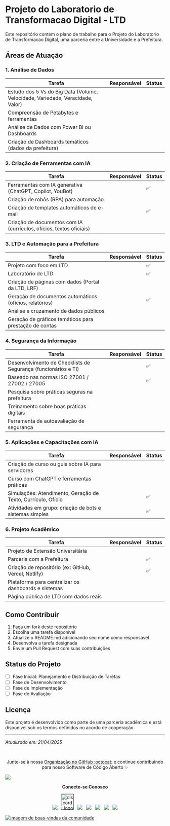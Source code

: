 # Projeto do Laboratorio de Transformacao Digital - LTD

Este repositório contém o plano de trabalho para o Projeto do Laboratorio de Transformacao Digital, uma parceria entre a Universidade e a Prefeitura.

## Áreas de Atuação

### 1. Análise de Dados
| Tarefa | Responsável | Status |
|--------|-------------|--------|
| Estudo dos 5 Vs do Big Data (Volume, Velocidade, Variedade, Veracidade, Valor) | | |
| Compreensão de Petabytes e ferramentas | | |
| Análise de Dados com Power BI ou Dashboards | | |
| Criação de Dashboards temáticos (dados da prefeitura) | | |

### 2. Criação de Ferramentas com IA
| Tarefa | Responsável | Status |
|--------|-------------|--------|
| Ferramentas com IA generativa (ChatGPT, Copilot, YouBot) | |✅|
| Criação de robôs (RPA) para automação | | |
| Criação de templates automáticos de e-mail | |✅|
| Criação de documentos com IA (currículos, ofícios, textos oficiais) | | |

### 3. LTD e Automação para a Prefeitura
| Tarefa | Responsável | Status |
|--------|-------------|--------|
| Projeto com foco em LTD | |✅|
| Laboratório de LTD | |✅|
| Criação de páginas com dados (Portal da LTD, LRF) | | |
| Geração de documentos automáticos (ofícios, relatórios) | |✅|
| Análise e cruzamento de dados públicos | | |
| Geração de gráficos temáticos para prestação de contas | | |

### 4. Segurança da Informação
| Tarefa | Responsável | Status |
|--------|-------------|--------|
| Desenvolvimento de Checklists de Segurança (funcionários e TI) | |✅|
| Baseado nas normas ISO 27001 / 27002 / 27005 | |✅|
| Pesquisa sobre práticas seguras na prefeitura | | |
| Treinamento sobre boas práticas digitais | | |
| Ferramenta de autoavaliação de segurança | | |

### 5. Aplicações e Capacitações com IA
| Tarefa | Responsável | Status |
|--------|-------------|--------|
| Criação de curso ou guia sobre IA para servidores | | |
| Curso com ChatGPT e ferramentas práticas | | |
| Simulações: Atendimento, Geração de Texto, Currículo, Ofício | |✅|
| Atividades em grupo: criação de bots e sistemas simples | |✅|

### 6. Projeto Acadêmico
| Tarefa | Responsável | Status |
|--------|-------------|--------|
| Projeto de Extensão Universitária | | |
| Parceria com a Prefeitura | |✅|
| Criação de repositório (ex: GitHub, Vercel, Netlify) | |✅|
| Plataforma para centralizar os dashboards e sistemas | | |
| Página pública de LTD com dados reais | | |

## Como Contribuir

1. Faça um fork deste repositório
2. Escolha uma tarefa disponível
3. Atualize o README.md adicionando seu nome como responsável
4. Desenvolva a tarefa designada
5. Envie um Pull Request com suas contribuições

## Status do Projeto

- [ ] Fase Inicial: Planejamento e Distribuição de Tarefas
- [ ] Fase de Desenvolvimento
- [ ] Fase de Implementação
- [ ] Fase de Avaliação

## Licença

Este projeto é desenvolvido como parte de uma parceria acadêmica e está disponível sob os termos definidos no acordo de cooperação.

---

*Atualizado em: 21/04/2025*

<br>
<p align="center">Junte-se à nossa <a href="https://github.com/LTD-2025-1-Cyber-Security-Project/support/issues/new?assignees=&labels=invite+me+to+the+organisation&template=invitation.yml&title=Please+invite+me+to+the+GitHub+Community+Organization">Organização no GitHub :octocat:</a> e continue contribuindo para nosso Software de Código Aberto ✨</p>
<img src="https://user-images.githubusercontent.com/73097560/115834477-dbab4500-a447-11eb-908a-139a6edaec5c.gif">
<p align="center"><strong>Conecte-se Conosco</strong></p>
<p align="center"> 
<a href=""><img src="https://img.icons8.com/color/48/000000/telegram-app--v1.png"/></a>
&nbsp;
<a href=""><img alt="discord_logo" 
src="https://discord.com/assets/3437c10597c1526c3dbd98c737c2bcae.svg" width="40" height="50"/></a>
&nbsp;
<a href=""><img src="https://img.icons8.com/color/48/000000/twitter--v1.png"/></a>
&nbsp;
<a href=""><img src="https://img.icons8.com/fluency/48/000000/github.png"/></a>
&nbsp;
<a href=""><img src="https://img.icons8.com/fluency/48/000000/linkedin.png"/></a>
&nbsp;
<a href=""><img src="https://img.icons8.com/color/48/000000/youtube-play.png"/></a>
&nbsp;
<a href=""><img src="https://img.icons8.com/color/48/000000/facebook-new.png"/></a>
</p>
<a href="https://github.com/LTD-2025-1-Cyber-Security-Project/support/issues/new?assignees=&labels=invite+me+to+the+organisation&template=invitation.yml&title=Please+invite+me+to+the+GitHub+Community+Organization" target="_blank"><img src="https://user-images.githubusercontent.com/62628408/147912042-4388b29f-70d1-4928-a336-c9ea3cd991e6.png" alt="imagem de boas-vindas da comunidade"></a>
